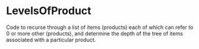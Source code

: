 # LevelsOfProduct
Code to recurse through a list of items (products) each of which can refer to 0 or more other (products), and determine the depth of the tree of items associated with a particular product.
